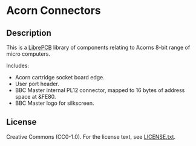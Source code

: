 # Acorn Connectors

## Description

This is a [LibrePCB](https://librepcb.org) library of components relating to Acorns 8-bit range of micro computers.

Includes:
- Acorn cartridge socket board edge.
- User port header.
- BBC Master internal PL12 connector, mapped to 16 bytes of address space at &FE80.
- BBC Master logo for silkscreen.

## License

Creative Commons (CC0-1.0). For the license text, see [LICENSE.txt](LICENSE.txt).
